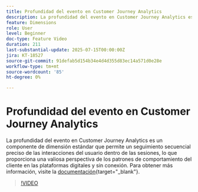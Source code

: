 ```yaml
---
title: Profundidad del evento en Customer Journey Analytics
description: La profundidad del evento en Customer Journey Analytics es un componente de dimensión estándar que permite un seguimiento secuencial preciso de las interacciones del usuario dentro de las sesiones, lo que proporciona una valiosa perspectiva de los patrones de comportamiento del cliente en las plataformas digitales y sin conexión.
feature: Dimensions
role: User
level: Beginner
doc-type: Feature Video
duration: 211
last-substantial-update: 2025-07-15T00:00:00Z
jira: KT-18527
source-git-commit: 91defab5d154b34e4d4d355d83ec14a571d0e28e
workflow-type: tm+mt
source-wordcount: '85'
ht-degree: 0%

---
```



# Profundidad del evento en Customer Journey Analytics

La profundidad del evento en Customer Journey Analytics es un componente de dimensión estándar que permite un seguimiento secuencial preciso de las interacciones del usuario dentro de las sesiones, lo que proporciona una valiosa perspectiva de los patrones de comportamiento del cliente en las plataformas digitales y sin conexión. Para obtener más información, visite la [documentación](https://experienceleague.adobe.com/es/docs/analytics-platform/using/cja-dataviews/component-reference#standard-dimensions){target="_blank"}.

>[!VIDEO](https://video.tv.adobe.com/v/3464851/?learn=on&enablevpops)
